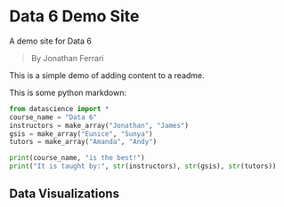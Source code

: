 # Data 6 Demo Site
A demo site for Data 6
> By Jonathan Ferrari


This is a simple demo of adding content to a readme.

This is some python markdown:

```python
from datascience import *
course_name = "Data 6"
instructors = make_array("Jonathan", "James")
gsis = make_array("Eunice", "Sunya")
tutors = make_array("Amanda", "Andy")

print(course_name, "is the best!")
print("It is taught by:", str(instructors), str(gsis), str(tutors))
```

## Data Visualizations
 <script src="https://cdn.plot.ly/plotly-latest.min.js"></script>
<div>                            <div id="c7d32528-8ae8-4619-9180-25d3574cd84d" class="plotly-graph-div" style="height:100%; width:100%;"></div>            <script type="text/javascript">                                    window.PLOTLYENV=window.PLOTLYENV || {};                                    if (document.getElementById("c7d32528-8ae8-4619-9180-25d3574cd84d")) {                    Plotly.newPlot(                        "c7d32528-8ae8-4619-9180-25d3574cd84d",                        [{"geo":"geo","hovertemplate":"name=Taco John's<br>latitude=%{lat}<br>longitude=%{lon}<extra></extra>","lat":[46.89896,44.674233,46.26365,44.006216,44.66263,48.1566,43.42008,45.03343,41.30922,44.962995,44.0825,46.70662,45.0423,37.9835,42.8358,43.715443,42.05127,42.64782,44.04692,42.51148,42.50091,40.4376,40.57608,41.37047,43.801421,43.7971,39.7545,42.063947,42.51369,39.36595,37.66564,41.14082,43.13391,41.48333,41.699154,44.06499,45.97427,42.06926,46.83973,41.00689,43.422072,44.069534,45.459157,44.890139,45.660161,44.108481,42.22767,44.371035,44.398755,41.6869,45.56685,45.6338,40.65335,45.07654,45.22111,44.173429,43.14598,44.273959,40.515378237,37.73721,43.654611,47.516217,31.138785,45.80542,43.12322,47.89636,46.83285,38.801135601,45.27914,46.79998,37.96235,41.264,45.194073,46.924262,36.729789,47.91098,38.08689],"legendgroup":"Taco John's","lon":[-98.6984,-90.168369,-96.61158,-97.118242,-103.85504,-103.6262,-95.12565,-92.84765,-105.56671,-92.743621,-103.2699,-92.456313,-93.1059,-87.6008,-89.0241,-98.029753,-104.96131,-95.19806,-91.66883,-90.66971,-94.15632,-99.38308,-98.3921,-93.55883,-91.239416,-99.3359,-94.8021,-94.860718,-92.43258,-101.05198,-95.45288,-95.91221,-115.69714,-93.67616,-93.025426,-93.22533,-94.33707,-90.68681,-96.86286,-91.97236,-103.463267,-103.191684,-98.45564,-97.118105,-97.046164,-103.20795,-89.02939,-98.214141,-103.508367,-93.76961,-93.58063,-89.3824,-95.8592,-93.01656,-93.42991,-94.03363,-93.2009,-88.415755,-101.643069534,-88.93234,-93.338036,-111.28289,-97.757864,-108.4769,-95.16158,-97.06484,-96.82275,-97.609552323,-93.0085,-92.12545,-87.51804,-95.84219,-93.23482,-98.002264,-88.631649,-97.04456,-97.9237],"marker":{"color":"#636efa","symbol":"circle"},"mode":"markers","name":"Taco John's","showlegend":true,"type":"scattergeo"},{"geo":"geo","hovertemplate":"name=Whataburger<br>latitude=%{lat}<br>longitude=%{lon}<extra></extra>","lat":[30.76846,29.4033,30.22023,30.16525,29.55941,29.3676,29.7279,27.85699,31.51211,32.4316,33.002341,29.888506,29.746072,32.8009,26.1948,29.848671,32.581,26.10995,26.16533,36.19331,31.14898,28.04256,32.54178,29.51332,27.51246,26.4026,32.8095,31.80403,32.73772,26.19011,26.19035,26.194553,26.2298,29.71614,30.7157,30.01587,31.09056,27.82716,30.08688,31.72904,32.78469,32.898781,26.15957,29.36778,30.05723,30.22279,33.417878,30.29349,32.80784,35.23861,26.0711,26.48243,29.66515,29.5374,31.905965,32.770013,29.655562,30.07789,36.077863,30.37042,29.783943,29.82753,31.765962,29.808039,29.7022,31.74505,32.96905,29.563701,29.358366,32.65006,32.911068,36.05674,33.407684,30.47229,32.88091,30.18386,30.019,30.16614618,29.48871,32.776688,29.51087,30.60286,29.45129,29.56296,29.736176,26.19165,30.24262,30.598684828],"legendgroup":"Whataburger","lon":[-94.41477,-98.70619,-97.83528,-97.78887,-95.76008,-94.97416,-98.07612,-97.63067,-97.18724,-93.71381,-97.220698,-95.58129,-94.976774,-86.5746,-98.2826,-95.503555,-97.1512,-97.169,-97.67884,-94.1768,-87.06655,-97.04288,-92.62797,-98.39583,-97.85551,-99.0064,-98.0926,-94.19157,-97.64231,-97.71322,-97.67943,-98.121353,-98.3218,-98.16039,-95.56694,-97.86232,-97.73433,-97.06726,-97.82251,-106.34801,-97.3805,-97.542931,-97.88778,-98.1564,-94.79657,-95.56145,-104.523131,-97.74222,-97.41628,-106.666664,-97.2218,-97.77043,-95.03096,-95.1189,-94.398844,-97.097865,-95.510601,-95.514969,-95.904767,-81.608126,-95.59996,-97.98714,-106.461571,-95.16808,-95.2963,-106.33182,-96.60566,-95.687652,-98.54522,-96.70911,-96.76783,-94.18792,-111.77156,-87.21233,-96.87769,-92.07546,-95.52746,-97.787981629,-98.4447,-97.289947,-95.18743,-87.11595,-95.07937,-95.28659,-95.476988,-98.232056,-81.59801,-97.415187965],"marker":{"color":"#EF553B","symbol":"circle"},"mode":"markers","name":"Whataburger","showlegend":true,"type":"scattergeo"},{"geo":"geo","hovertemplate":"name=Waffle House<br>latitude=%{lat}<br>longitude=%{lon}<extra></extra>","lat":[32.26905,35.555,40.23449,34.8469,33.9818,34.2216,33.93454,33.902948,35.44631,32.536302,38.658922,39.6963,39.8727,39.8661,39.688508,36.05129,32.9764,32.9523,34.935075,35.90733,32.68203,29.651429,30.592187,30.437886,30.2823,35.39508,33.1949,34.0843,38.15745,34.922449,39.2585,40.5638,30.249643,34.93779,37.803328,33.9214,33.960541,35.84537,30.415208,33.58099,35.91445,32.8606,39.727517,33.841311,30.183125,40.59362,32.7067,33.468052,26.547153,30.2456,39.1679,34.097703,33.532515,33.8876,39.783357,34.85327,30.45746,34.208255,35.8236,37.47172,32.86892,32.99678,34.015399,35.594282,32.49716,33.704469,37.346332,36.837476433,35.24002,35.018088,32.89871,33.544254503,39.3799,34.17746],"legendgroup":"Waffle House","lon":[-90.13568,-77.0592,-77.13286,-82.34,-81.1034,-80.5969,-81.07737,-84.00467,-97.42418,-92.652683,-85.136525,-84.1021,-84.1356,-84.1014,-84.220098,-86.64582,-80.0663,-80.1637,-82.004677,-84.14759,-97.460771,-95.033862,-87.176002,-90.083748,-87.5173,-97.56609,-80.6032,-80.9376,-85.71216,-81.98615,-84.8015,-84.17383,-89.765215,-82.06513,-79.411784,-84.2116,-84.210061,-86.44183,-91.068066,-84.37542,-86.82668,-97.3164,-86.24987,-84.315281,-85.65037,-75.33895,-97.1167,-82.076714,-81.80055,-81.599,-94.49521,-84.012426,-86.704859,-84.3136,-83.998844,-82.45325,-90.95559,-80.263308,-79.8183,-77.52647,-80.01169,-80.18193,-81.076632,-80.857786,-85.01597,-84.168989,-79.232874,-87.478492856,-80.92006,-81.961894,-96.47,-84.576540002,-104.8649,-84.812057],"marker":{"color":"#00cc96","symbol":"circle"},"mode":"markers","name":"Waffle House","showlegend":true,"type":"scattergeo"},{"geo":"geo","hovertemplate":"name=In-N-Out Burger<br>latitude=%{lat}<br>longitude=%{lon}<extra></extra>","lat":[36.609207,41.19117,38.72063,38.00538,35.21831,38.87249,34.426739,33.84395,37.784805,33.80053,33.50804,37.420862,33.824201],"legendgroup":"In-N-Out Burger","lon":[-121.835724,-111.97981,-120.832705,-121.83661,-114.03693,-121.30413,-117.365884,-117.536279,-122.28389,-112.130035,-112.26632,-122.093222,-118.082544],"marker":{"color":"#ab63fa","symbol":"circle"},"mode":"markers","name":"In-N-Out Burger","showlegend":true,"type":"scattergeo"},{"geo":"geo","hovertemplate":"name=Dunkin' Donuts<br>latitude=%{lat}<br>longitude=%{lon}<extra></extra>","lat":[40.71105,42.27145,40.179125,40.84244,42.35678,25.746553,40.67464,40.74068,40.753874,41.97254,41.78931,40.713657,40.606884,36.1077,28.345726],"legendgroup":"Dunkin' Donuts","lon":[-74.006714,-71.02717,-74.025848,-73.84534,-71.05583,-80.369168,-73.80472,-73.75876,-73.991526,-87.74791,-87.80132,-73.829672,-73.96269,-83.34026,-81.36636],"marker":{"color":"#FFA15A","symbol":"circle"},"mode":"markers","name":"Dunkin' Donuts","showlegend":true,"type":"scattergeo"}],                        {"geo":{"domain":{"x":[0.0,1.0],"y":[0.0,1.0]},"scope":"usa"},"legend":{"title":{"text":"name"},"tracegroupgap":0},"template":{"data":{"bar":[{"error_x":{"color":"#2a3f5f"},"error_y":{"color":"#2a3f5f"},"marker":{"line":{"color":"#E5ECF6","width":0.5},"pattern":{"fillmode":"overlay","size":10,"solidity":0.2}},"type":"bar"}],"barpolar":[{"marker":{"line":{"color":"#E5ECF6","width":0.5},"pattern":{"fillmode":"overlay","size":10,"solidity":0.2}},"type":"barpolar"}],"carpet":[{"aaxis":{"endlinecolor":"#2a3f5f","gridcolor":"white","linecolor":"white","minorgridcolor":"white","startlinecolor":"#2a3f5f"},"baxis":{"endlinecolor":"#2a3f5f","gridcolor":"white","linecolor":"white","minorgridcolor":"white","startlinecolor":"#2a3f5f"},"type":"carpet"}],"choropleth":[{"colorbar":{"outlinewidth":0,"ticks":""},"type":"choropleth"}],"contour":[{"colorbar":{"outlinewidth":0,"ticks":""},"colorscale":[[0.0,"#0d0887"],[0.1111111111111111,"#46039f"],[0.2222222222222222,"#7201a8"],[0.3333333333333333,"#9c179e"],[0.4444444444444444,"#bd3786"],[0.5555555555555556,"#d8576b"],[0.6666666666666666,"#ed7953"],[0.7777777777777778,"#fb9f3a"],[0.8888888888888888,"#fdca26"],[1.0,"#f0f921"]],"type":"contour"}],"contourcarpet":[{"colorbar":{"outlinewidth":0,"ticks":""},"type":"contourcarpet"}],"heatmap":[{"colorbar":{"outlinewidth":0,"ticks":""},"colorscale":[[0.0,"#0d0887"],[0.1111111111111111,"#46039f"],[0.2222222222222222,"#7201a8"],[0.3333333333333333,"#9c179e"],[0.4444444444444444,"#bd3786"],[0.5555555555555556,"#d8576b"],[0.6666666666666666,"#ed7953"],[0.7777777777777778,"#fb9f3a"],[0.8888888888888888,"#fdca26"],[1.0,"#f0f921"]],"type":"heatmap"}],"heatmapgl":[{"colorbar":{"outlinewidth":0,"ticks":""},"colorscale":[[0.0,"#0d0887"],[0.1111111111111111,"#46039f"],[0.2222222222222222,"#7201a8"],[0.3333333333333333,"#9c179e"],[0.4444444444444444,"#bd3786"],[0.5555555555555556,"#d8576b"],[0.6666666666666666,"#ed7953"],[0.7777777777777778,"#fb9f3a"],[0.8888888888888888,"#fdca26"],[1.0,"#f0f921"]],"type":"heatmapgl"}],"histogram":[{"marker":{"pattern":{"fillmode":"overlay","size":10,"solidity":0.2}},"type":"histogram"}],"histogram2d":[{"colorbar":{"outlinewidth":0,"ticks":""},"colorscale":[[0.0,"#0d0887"],[0.1111111111111111,"#46039f"],[0.2222222222222222,"#7201a8"],[0.3333333333333333,"#9c179e"],[0.4444444444444444,"#bd3786"],[0.5555555555555556,"#d8576b"],[0.6666666666666666,"#ed7953"],[0.7777777777777778,"#fb9f3a"],[0.8888888888888888,"#fdca26"],[1.0,"#f0f921"]],"type":"histogram2d"}],"histogram2dcontour":[{"colorbar":{"outlinewidth":0,"ticks":""},"colorscale":[[0.0,"#0d0887"],[0.1111111111111111,"#46039f"],[0.2222222222222222,"#7201a8"],[0.3333333333333333,"#9c179e"],[0.4444444444444444,"#bd3786"],[0.5555555555555556,"#d8576b"],[0.6666666666666666,"#ed7953"],[0.7777777777777778,"#fb9f3a"],[0.8888888888888888,"#fdca26"],[1.0,"#f0f921"]],"type":"histogram2dcontour"}],"mesh3d":[{"colorbar":{"outlinewidth":0,"ticks":""},"type":"mesh3d"}],"parcoords":[{"line":{"colorbar":{"outlinewidth":0,"ticks":""}},"type":"parcoords"}],"pie":[{"automargin":true,"type":"pie"}],"scatter":[{"marker":{"colorbar":{"outlinewidth":0,"ticks":""}},"type":"scatter"}],"scatter3d":[{"line":{"colorbar":{"outlinewidth":0,"ticks":""}},"marker":{"colorbar":{"outlinewidth":0,"ticks":""}},"type":"scatter3d"}],"scattercarpet":[{"marker":{"colorbar":{"outlinewidth":0,"ticks":""}},"type":"scattercarpet"}],"scattergeo":[{"marker":{"colorbar":{"outlinewidth":0,"ticks":""}},"type":"scattergeo"}],"scattergl":[{"marker":{"colorbar":{"outlinewidth":0,"ticks":""}},"type":"scattergl"}],"scattermapbox":[{"marker":{"colorbar":{"outlinewidth":0,"ticks":""}},"type":"scattermapbox"}],"scatterpolar":[{"marker":{"colorbar":{"outlinewidth":0,"ticks":""}},"type":"scatterpolar"}],"scatterpolargl":[{"marker":{"colorbar":{"outlinewidth":0,"ticks":""}},"type":"scatterpolargl"}],"scatterternary":[{"marker":{"colorbar":{"outlinewidth":0,"ticks":""}},"type":"scatterternary"}],"surface":[{"colorbar":{"outlinewidth":0,"ticks":""},"colorscale":[[0.0,"#0d0887"],[0.1111111111111111,"#46039f"],[0.2222222222222222,"#7201a8"],[0.3333333333333333,"#9c179e"],[0.4444444444444444,"#bd3786"],[0.5555555555555556,"#d8576b"],[0.6666666666666666,"#ed7953"],[0.7777777777777778,"#fb9f3a"],[0.8888888888888888,"#fdca26"],[1.0,"#f0f921"]],"type":"surface"}],"table":[{"cells":{"fill":{"color":"#EBF0F8"},"line":{"color":"white"}},"header":{"fill":{"color":"#C8D4E3"},"line":{"color":"white"}},"type":"table"}]},"layout":{"annotationdefaults":{"arrowcolor":"#2a3f5f","arrowhead":0,"arrowwidth":1},"autotypenumbers":"strict","coloraxis":{"colorbar":{"outlinewidth":0,"ticks":""}},"colorscale":{"diverging":[[0,"#8e0152"],[0.1,"#c51b7d"],[0.2,"#de77ae"],[0.3,"#f1b6da"],[0.4,"#fde0ef"],[0.5,"#f7f7f7"],[0.6,"#e6f5d0"],[0.7,"#b8e186"],[0.8,"#7fbc41"],[0.9,"#4d9221"],[1,"#276419"]],"sequential":[[0.0,"#0d0887"],[0.1111111111111111,"#46039f"],[0.2222222222222222,"#7201a8"],[0.3333333333333333,"#9c179e"],[0.4444444444444444,"#bd3786"],[0.5555555555555556,"#d8576b"],[0.6666666666666666,"#ed7953"],[0.7777777777777778,"#fb9f3a"],[0.8888888888888888,"#fdca26"],[1.0,"#f0f921"]],"sequentialminus":[[0.0,"#0d0887"],[0.1111111111111111,"#46039f"],[0.2222222222222222,"#7201a8"],[0.3333333333333333,"#9c179e"],[0.4444444444444444,"#bd3786"],[0.5555555555555556,"#d8576b"],[0.6666666666666666,"#ed7953"],[0.7777777777777778,"#fb9f3a"],[0.8888888888888888,"#fdca26"],[1.0,"#f0f921"]]},"colorway":["#636efa","#EF553B","#00cc96","#ab63fa","#FFA15A","#19d3f3","#FF6692","#B6E880","#FF97FF","#FECB52"],"font":{"color":"#2a3f5f"},"geo":{"bgcolor":"white","lakecolor":"white","landcolor":"#E5ECF6","showlakes":true,"showland":true,"subunitcolor":"white"},"hoverlabel":{"align":"left"},"hovermode":"closest","mapbox":{"style":"light"},"paper_bgcolor":"white","plot_bgcolor":"#E5ECF6","polar":{"angularaxis":{"gridcolor":"white","linecolor":"white","ticks":""},"bgcolor":"#E5ECF6","radialaxis":{"gridcolor":"white","linecolor":"white","ticks":""}},"scene":{"xaxis":{"backgroundcolor":"#E5ECF6","gridcolor":"white","gridwidth":2,"linecolor":"white","showbackground":true,"ticks":"","zerolinecolor":"white"},"yaxis":{"backgroundcolor":"#E5ECF6","gridcolor":"white","gridwidth":2,"linecolor":"white","showbackground":true,"ticks":"","zerolinecolor":"white"},"zaxis":{"backgroundcolor":"#E5ECF6","gridcolor":"white","gridwidth":2,"linecolor":"white","showbackground":true,"ticks":"","zerolinecolor":"white"}},"shapedefaults":{"line":{"color":"#2a3f5f"}},"ternary":{"aaxis":{"gridcolor":"white","linecolor":"white","ticks":""},"baxis":{"gridcolor":"white","linecolor":"white","ticks":""},"bgcolor":"#E5ECF6","caxis":{"gridcolor":"white","linecolor":"white","ticks":""}},"title":{"x":0.05},"xaxis":{"automargin":true,"gridcolor":"white","linecolor":"white","ticks":"","title":{"standoff":15},"zerolinecolor":"white","zerolinewidth":2},"yaxis":{"automargin":true,"gridcolor":"white","linecolor":"white","ticks":"","title":{"standoff":15},"zerolinecolor":"white","zerolinewidth":2}}},"title":{"text":"US Regional Fast Food Chains"}},                        {"responsive": true}                    )                };                            </script>        </div>
